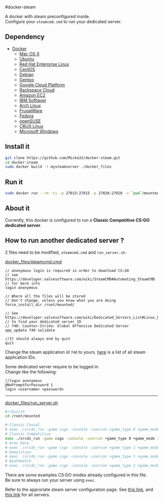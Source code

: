 #docker-steam

A docker with steam preconfigured inside.  
Configure your `steamcmd.cmd` to run your dedicated server.  

## Dependency

- [Docker](https://www.docker.com/)  
  - [Mac OS X](https://docs.docker.com/installation/mac/)  
  - [Ubuntu](https://docs.docker.com/installation/ubuntulinux/)  
  - [Red Hat Enterprise Linux](https://docs.docker.com/installation/rhel/)
  - [CentOS](https://docs.docker.com/installation/centos/)
  - [Debian](https://docs.docker.com/installation/debian/)
  - [Gentoo](https://docs.docker.com/installation/gentoolinux/)
  - [Google Cloud Platform](https://docs.docker.com/installation/google/)
  - [Rackspace Cloud](https://docs.docker.com/installation/rackspace/)
  - [Amazon EC2](https://docs.docker.com/installation/amazon/)
  - [IBM Softlayer](https://docs.docker.com/installation/softlayer/)
  - [Arch Linux](https://docs.docker.com/installation/archlinux/)
  - [FrugalWare](https://docs.docker.com/installation/frugalware/)
  - [Fedora](https://docs.docker.com/installation/fedora/)
  - [openSUSE](https://docs.docker.com/installation/openSUSE/)
  - [CRUX Linux](https://docs.docker.com/installation/cruxlinux/)
  - [Microsoft Windows](https://docs.docker.com/installation/windows/)


## Install it

```bash
git clone https://github.com/Micka33/docker-steam.git
cd docker-steam
sudo docker build -t mysteamserver ./docker_files
```

## Run it

```bash
sudo docker run --rm -ti -p 27015:27015 -p 27020:27020 -v `pwd`/mounted:/root/mounted mysteamserver /sbin/my_init  -- bash -l
```

## About it

Currently, this docker is configured to run a **Classic Competitive CS:GO dedicated server**.

## How to run another dedicated server ?

2 files need to be modified, `steamcmd.cmd` and `run_server.sh`.  


[docker_files/steamcmd.cmd](https://github.com/Micka33/docker-steam/blob/master/docker_files/steamcmd.cmd)
```
// anonymous login is required in order to download CS:GO
// see https://developer.valvesoftware.com/wiki/SteamCMD#Automating_SteamCMD
// for more info
login anonymous

// Where all the files will be stored
// Don't change, unless you know what you are doing
force_install_dir /root/mounted/

// See https://developer.valvesoftware.com/wiki/Dedicated_Servers_List#Linux_Dedicated_Servers
// to find your dedicated server ID
// 740: Counter-Strike: Global Offensive Dedicated Server
app_update 740 validate

//It should always end by quit
quit
```

Change the steam application id `740` to yours. [here](https://developer.valvesoftware.com/wiki/Dedicated_Servers_List#Linux_Dedicated_Servers) is a list of all steam application IDs.

Some dedicated server require to be logged in.  
Change like the following:
```
//login anonymous
@NoPromptForPassword 1
login <username> <password>
```

---


[docker_files/run_server.sh](https://github.com/Micka33/docker-steam/blob/master/docker_files/run_server.sh)
```bash
#!/bin/sh
cd /root/mounted

# Classic Casual
# exec ./srcds_run -game csgo -console -usercon +game_type 0 +game_mode 0 +mapgroup mg_active
# Classic Competitive
exec ./srcds_run -game csgo -console -usercon +game_type 0 +game_mode 1 +mapgroup mg_bomb_se
# Arms Race
# exec ./srcds_run -game csgo -console -usercon +game_type 1 +game_mode 0 +mapgroup mg_armsrace
# Demolition
# exec ./srcds_run -game csgo -console -usercon +game_type 1 +game_mode 1 +mapgroup mg_demolition
# Deathmatch
# exec ./srcds_run -game csgo -console -usercon +game_type 1 +game_mode 2 +mapgroup mg_allclassic
```

There are some examples CS:GO modes already configured in this file.  
Be sure to always run your server using `exec`.  

Refer to the approriate steam server configuration page. See [this link](https://developer.valvesoftware.com/wiki/Steam_Application_IDs#Server_Files), and [this link](https://developer.valvesoftware.com/wiki/Dedicated_Servers_List#Linux_Dedicated_Servers) for all servers.